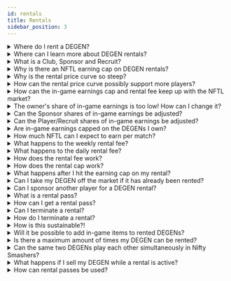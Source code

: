 ```yaml
---
id: rentals
title: Rentals
sidebar_position: 3
---
```


<details><summary>Where do I rent a DEGEN?</summary><br/>

The DEGEN rentals flow will live on the Nifty League website, but is not live yet!

</details>

<details><summary>Where can I learn more about DEGEN rentals?</summary><br/>

Read more about our plans for DEGEN rentals [here](/docs/guides/rentals/rental-overview).

</details>

<details><summary>What is a Club, Sponsor and Recruit?</summary><br/>

We use the term **Club** to refer to a group of players. In web3/P&E gaming, these are typically referred to as Guilds. Furthermore, **Clubs** will be core to the Nifty Ecosystem, with in-game social features where DEGENs can proudly represent their **Clubs** on their profile and in-game.  
  
We use the term **Sponsor** to refer to a **Club** (or other DEGEN Owner) who has paid for a DEGEN rental on behalf of a player. In web3/P&E gaming, **Sponsors** are typically just Guilds, but at Nifty Leauge, owning your NFT means your can rent it out to any player you wish!  

We use the term **Recruit** to refer to a player and member of the community who is sponsored by a **Club** or DEGEN **Owner**.  

</details>

<details><summary>Why is there an NFTL earning cap on DEGEN rentals?</summary><br/>

Having a cap on our emissions helps our ecosystem in maintaining a more sustainable and stable emission level, which is desirable to both token holders and players.

</details>

<details><summary>Why is the rental price curve so steep?</summary><br/>

We have set the curve based on player-base size, which will be readjusted dynamically as the player-base grows. The curve helps ensure the rental spread is fair across all background multipliers.
  
</details>

<details><summary>How can the rental price curve possibly support more players?</summary><br/>

The curve will start out steeper to create a fair spread across all DEGENs while supporting more renting activity on DEGENs with higher multipliers.

</details>

<details><summary>How can the in-game earnings cap and rental fee keep up with the NFTL market?</summary><br/>

Earning rates, rentals price and the rental cap will be closely monitored and periodically adjusted based on the needs of the community.

</details>

<details><summary>The owner's share of in-game earnings is too low! How can I change it?</summary><br/>

The first version of the rental system will set the Owner’s share to 10%. Our second version of the rental system will include a feature allowing Owners to set the share of in-game earnings they wish to keep, which could range anywhere from 0% to 100%.

</details>

<details><summary>Can the Sponsor shares of in-game earnings be adjusted?</summary><br/>

The first version of the rental system will set the Sponsor’s share to 50%. Our second version of the rental system will include a feature allowing Sponsors to set the share of in-game earnings they wish to keep. The Sponsor will be able to set the % split with the remainder of earnings left after the Owner’s share is removed.  

For example, if the Owner set his in-game earnings share to 20%, the Sponsor could choose to keep e.g. 80%, leaving the Player/Recruit 0%, or e.g. 10%, leaving the Player/Recruit 70%.  
  
</details>

  
<details><summary>Can the Player/Recruit shares of in-game earnings be adjusted?</summary><br/>

The first version of the rental system will set the Player (Recruit if sponsored) share to 40%. Our second version of the rental system will include a feature allowing Owners and Sponsors to set the share of in-game earnings they wish to keep. This means, the Player/Recruit’s share is the remaining in-game earnings share not taken by the Owner and Sponsor.

</details>

<details><summary>Are in-game earnings capped on the DEGENs I own?</summary><br/>
  
Yes, all DEGENs have their weekly earnings capped based on their multiplier. This ensures that our most active players are spreading the love (and NFTL) to other DEGENs as well!
  
</details>

<details><summary>How much NFTL can I expect to earn per match?</summary><br/>

It will depend on your skill level, but you will be rewarded for every play you make in Nifty Smashers.  Each kill, hit, ability hit, round win, or match win will reward you with points, which translate into NFTL rewards after the match. Remember that you can also lose points for unassisted deaths!

</details>

<details><summary>What happens to the weekly rental fee?</summary><br/>

45% of the fee is given to the Owner.  
5% of the fee is given to Nifty League (initially the Corporation, later the DAO). 
50% of the fee is burned (removed from the ecosystem). 

</details>

<details><summary>What happens to the daily rental fee?</summary><br/>

10% of the fee is given to the Owner. 
10% of the fee is given to Nifty League (initially the Corporation, later the DAO). 
80% of the fee is burned (removed from the ecosystem). 

</details>

<details><summary>How does the rental fee work?</summary><br/>
  
You can initiate a rental by paying the initial rental fee, which covers the cost of the rental for one week. After the first week, the rental switches to daily with a 30% discount on the rentals fees. The daily rental fee will be charged until the rental is terminated or until the DEGEN is no longer available for rent.

</details>

<details><summary>How does the rental cap work?</summary><br/>

The rental is initiated with a weekly cap that will apply to the first week’s earnings until the rental switches over to daily, at which point the cap will be incremented daily by each daily rental fee charge.

</details>

<details><summary>What happens after I hit the earning cap on my rental?</summary><br/>

You can still play but you won’t earn NFTL until the rental is in the daily period. At which point the cap will be bumped each day. Can’t wait? You can alway initiate rentals on a new/different DEGEN at any time!

</details>

<details><summary>Can I take my DEGEN off the market if it has already been rented?</summary><br/>

The existing rentals on your DEGEN will be terminated at the end of the ongoing rental period. After which, your DEGEN will no longer be possible to rent by the public. Keep in mind that re-activating a DEGEN rental costs 1,000 NFTL.

</details>

<details><summary>Can I sponsor another player for a DEGEN rental?</summary><br/>

If a DEGEN is available on the market to the public, anyone can sponsor a DEGEN rental for another player. If a DEGEN is disabled from the public market, only the DEGEN Owner can sponsor another player’s rental.

</details>

<details><summary>What is a rental pass?</summary><br/>
  
Rental passes are similar to coupon, meaning they enable you to rent a DEGEN for free - either for yourself or another player! Please note, rental passes can only be used on DEGENs with Common backgrounds without any active rentals.

</details>

<details><summary>How can I get a rental pass?</summary><br/>

Raffles and giveaways.
  
</details>

<details><summary>Can I terminate a rental?</summary><br/>

You can terminate your rental at any time. The rental will stay active until the end of the period for which it’s been paid. You will not be issued a NFTL refund for a rental that is terminated prior to last day of the rental period.

</details>

<details><summary>How do I terminate a rental?</summary><br/>

Navigate to the Owner, Sponsor or Player/Recruit dashboard and tap cancel on the DEGEN you would like to terminate.

</details>

<details><summary>How is this sustainable?!</summary><br/>

It's not. Solution? ✨COMPETE & EARN✨ (more details to come shortly)

</details>

<details><summary>Will it be possible to add in-game items to rented DEGENs?</summary><br/>

Yes, once the items marketplace is live! This includes items acquired through comic burning as well.

</details>

<details><summary>Is there a maximum amount of times my DEGEN can be rented?</summary><br/>

No, but the rental fee increases with each subsequent rental.

</details>

<details><summary>Can the same two DEGENs play each other simultaneously in Nifty Smashers?</summary><br/>
  
Yes
  
</details>

<details><summary>What happens if I sell my DEGEN while a rental is active?</summary><br/>

The renter continues to rent your DEGEN, and the income from the rental goes to the new owner starting the moment it transfers to the new wallet.

</details>

<details><summary>How can rental passes be used?</summary><br/>

Rental Passes can only be used to rent Commons without active ongoing rentals. In the checkout flow for the DEGEN you wish to rent, select the ‘Use Rental Pass’ box on the dialog. Please note, if the rental pass does not work for the DEGEN, it is likely because the DEGEN either does not have a Common background, or has an ongoing active rental. If you are encountering other issues with your rental pass, please reach out to a Community Moderator in our Discord server.
  
</details>

